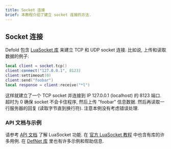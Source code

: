 ```yaml
---
title: Socket 连接
brief: 本教程介绍了建立 socket 连接的方法.
---
```


## Socket 连接

Defold 包含 [LuaSocket 库](https://lunarmodules.github.io/luasocket/) 来建立 TCP 和 UDP socket 连接. 比如说, 上传和读取数据的例子:

```Lua
local client = socket.tcp()
client:connect("127.0.0.1", 8123)
client:settimeout(0)
client:send("foobar")
local response = client:receive("*l")
```

这样就建立了一个 TCP socket 并连接到 IP 127.0.0.1 (localhost) 的 8123 端口. 超时为 0 确保 socket 不会卡住程序, 然后上传 "foobar" 信息数据. 然后再读取一行服务器的回复 (读取字节直到换行符). 注意本例没有考虑错误处理.

### API 文档与示例

请参考 [API 文档](/ref/socket/) 了解 LuaSocket 功能. 在 [官方 LuaSocket 教程](https://lunarmodules.github.io/luasocket/) 中也含有库的许多用例. 在 [DefNet 库](https://github.com/britzl/defnet/) 里也有许多示例和帮助信息.
